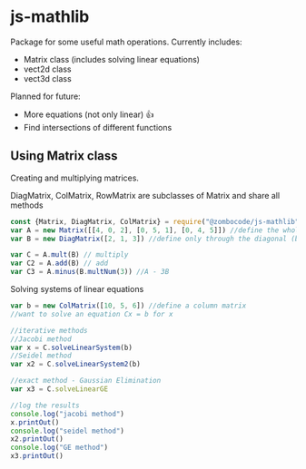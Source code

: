 # js-mathlib
Package for some useful math operations.
Currently includes:
+ Matrix class (includes solving linear equations)
+ vect2d class
+ vect3d class
  
Planned for future:
+ More equations (not only linear) :+1:
+ Find intersections of different functions

## Using Matrix class
Creating and multiplying matrices.

DiagMatrix, ColMatrix, RowMatrix are subclasses of Matrix and share all methods
```JavaScript
const {Matrix, DiagMatrix, ColMatrix} = require("@zombocode/js-mathlib");
var A = new Matrix([[4, 0, 2], [0, 5, 1], [0, 4, 5]]) //define the whole matrix here
var B = new DiagMatrix([2, 1, 3]) //define only through the diagonal (but use like a normal matrix)

var C = A.mult(B) // multiply
var C2 = A.add(B) // add
var C3 = A.minus(B.multNum(3)) //A - 3B
```

Solving systems of linear equations
```JavaScript
var b = new ColMatrix([10, 5, 6]) //define a column matrix
//want to solve an equation Cx = b for x

//iterative methods
//Jacobi method
var x = C.solveLinearSystem(b)
//Seidel method
var x2 = C.solveLinearSystem2(b)

//exact method - Gaussian Elimination
var x3 = C.solveLinearGE

//log the results
console.log("jacobi method")
x.printOut()
console.log("seidel method")
x2.printOut()
console.log("GE method")
x3.printOut()







```


